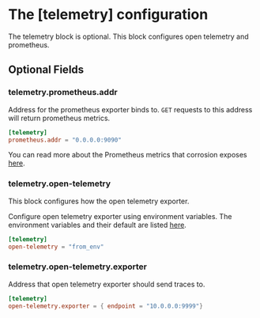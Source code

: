 # The [telemetry] configuration

The telemetry block is optional. This block configures open telemetry and prometheus.

## Optional Fields

### telemetry.prometheus.addr

Address for the prometheus exporter binds to. `GET` requests to this address will return prometheus metrics.

```toml
[telemetry]
prometheus.addr = "0.0.0.0:9090"
```

You can read more about the Prometheus metrics that corrosion exposes [here](../telemetry/prometheus.md).

### telemetry.open-telemetry

This block configures how the open telemetry exporter.

Configure open telemetry exporter using environment variables. The environment variables and their default are listed [here](https://opentelemetry.io/docs/specs/otel/protocol/exporter/).

```toml
[telemetry]
open-telemetry = "from_env"
```

### telemetry.open-telemetry.exporter

Address that open telemetry exporter should send traces to.

```toml
[telemetry]
open-telemetry.exporter = { endpoint = "10.0.0.0:9999"}
```